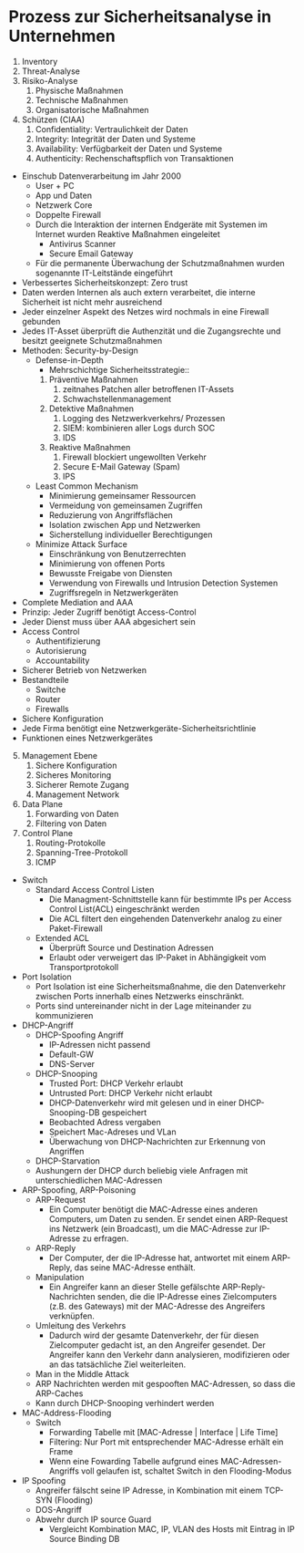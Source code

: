 # Prozess zur Sicherheitsanalyse in Unternehmen
1. Inventory
2. Threat-Analyse
3. Risiko-Analyse
    1. Physische Maßnahmen
    2. Technische Maßnahmen
    3. Organisatorische Maßnahmen
4. Schützen (CIAA)
    1. Confidentiality: Vertraulichkeit der Daten
    2. Integrity: Integrität der Daten und Systeme
    3. Availability: Verfügbarkeit der Daten und Systeme
    4. Authenticity: Rechenschaftspflich von Transaktionen 
- Einschub Datenverarbeitung im Jahr 2000
    - User + PC
    - App und Daten
    - Netzwerk Core
    - Doppelte Firewall
    - Durch die Interaktion der internen Endgeräte mit Systemen im Internet wurden Reaktive Maßnahmen eingeleitet
        - Antivirus Scanner
        - Secure Email Gateway
    - Für die permanente Überwachung der Schutzmaßnahmen wurden sogenannte IT-Leitstände eingeführt
- Verbessertes Sicherheitskonzept: Zero trust
- Daten werden Internen als auch extern verarbeitet, die interne Sicherheit ist nicht mehr ausreichend
- Jeder einzelner Aspekt des Netzes wird nochmals in eine Firewall gebunden
- Jedes IT-Asset überprüft die Authenzität und die Zugangsrechte und besitzt geeignete Schutzmaßnahmen
- Methoden: Security-by-Design
    - Defense-in-Depth
        - Mehrschichtige Sicherheitsstrategie::
        1. Präventive Maßnahmen
            1. zeitnahes Patchen aller betroffenen IT-Assets
            2. Schwachstellenmanagement
        2. Detektive Maßnahmen
            1. Logging des Netzwerkverkehrs/ Prozessen
            2. SIEM: kombinieren aller Logs durch SOC
            3. IDS
        3. Reaktive Maßnahmen
            1. Firewall blockiert ungewollten Verkehr
            2. Secure E-Mail Gateway (Spam)
            3. IPS
    - Least Common Mechanism
        - Minimierung gemeinsamer Ressourcen
        - Vermeidung von gemeinsamen Zugriffen
        - Reduzierung von Angriffsflächen
        - Isolation zwischen App und Netzwerken
        - Sicherstellung individueller Berechtigungen
    - Minimize Attack Surface
        - Einschränkung von Benutzerrechten
        - Minimierung von offenen Ports
        - Bewusste Freigabe von Diensten
        - Verwendung von Firewalls und Intrusion Detection Systemen
        - Zugriffsregeln in Netzwerkgeräten
- Complete Mediation and AAA
- Prinzip: Jeder Zugriff benötigt Access-Control
- Jeder Dienst muss über AAA abgesichert sein
- Access Control
    - Authentifizierung
    - Autorisierung
    - Accountability
- Sicherer Betrieb von Netzwerken
- Bestandteile
    - Switche 
    - Router
    - Firewalls
- Sichere Konfiguration
- Jede Firma benötigt eine Netzwerkgeräte-Sicherheitsrichtlinie
- Funktionen eines Netzwerkgerätes
5. Management Ebene
    1. Sichere Konfiguration
    2. Sicheres Monitoring
    3. Sicherer Remote Zugang
    4. Management Network
6. Data Plane
    1. Forwarding von Daten
    2. Filtering von Daten
7. Control Plane
    1. Routing-Protokolle
    2. Spanning-Tree-Protokoll
    3. ICMP
- Switch
    - Standard Access Control Listen
        - Die Managment-Schnittstelle kann für bestimmte IPs per Access Control List(ACL) eingeschränkt werden
        - Die ACL filtert den eingehenden Datenverkehr analog zu einer Paket-Firewall
    - Extended ACL
        - Überprüft Source und Destination Adressen
        - Erlaubt oder verweigert das IP-Paket in Abhängigkeit vom Transportprotokoll
- Port Isolation
    - Port Isolation ist eine Sicherheitsmaßnahme, die den Datenverkehr zwischen Ports innerhalb eines Netzwerks einschränkt.
    - Ports sind untereinander nicht in der Lage miteinander zu kommunizieren
- DHCP-Angriff
    - DHCP-Spoofing Angriff
        - IP-Adressen nicht passend
        - Default-GW
        - DNS-Server
    - DHCP-Snooping
        - Trusted Port: DHCP Verkehr erlaubt
        - Untrusted Port: DHCP Verkehr nicht erlaubt
        - DHCP-Datenverkehr wird mit gelesen und in einer DHCP-Snooping-DB gespeichert
        - Beobachted Adress vergaben
        - Speichert Mac-Adreses und VLan
        - Überwachung von DHCP-Nachrichten zur Erkennung von Angriffen
    - DHCP-Starvation
    - Aushungern der DHCP durch beliebig viele Anfragen mit unterschiedlichen MAC-Adressen
- ARP-Spoofing, ARP-Poisoning
    - ARP-Request
        - Ein Computer benötigt die MAC-Adresse eines anderen Computers, um Daten zu senden. Er sendet einen ARP-Request ins Netzwerk (ein Broadcast), um die MAC-Adresse zur IP-Adresse zu erfragen.
    - ARP-Reply
        - Der Computer, der die IP-Adresse hat, antwortet mit einem ARP-Reply, das seine MAC-Adresse enthält.
    - Manipulation
        - Ein Angreifer kann an dieser Stelle gefälschte ARP-Reply-Nachrichten senden, die die IP-Adresse eines Zielcomputers (z.B. des Gateways) mit der MAC-Adresse des Angreifers verknüpfen.
    - Umleitung des Verkehrs
        - Dadurch wird der gesamte Datenverkehr, der für diesen Zielcomputer gedacht ist, an den Angreifer gesendet. Der Angreifer kann den Verkehr dann analysieren, modifizieren oder an das tatsächliche Ziel weiterleiten.
    - Man in the Middle Attack
    - ARP Nachrichten werden mit gespooften MAC-Adressen, so dass die ARP-Caches 
    - Kann durch DHCP-Snooping verhindert werden
- MAC-Address-Flooding
    - Switch
        - Forwarding Tabelle mit [MAC-Adresse | Interface | Life Time]
        - Filtering: Nur Port mit entsprechender MAC-Adresse erhält ein Frame
        - Wenn eine Fowarding Tabelle aufgrund eines MAC-Adressen-Angriffs voll gelaufen ist, schaltet Switch in den Flooding-Modus
- IP Spoofing
    - Angreifer fälscht seine IP Adresse, in Kombination mit einem TCP-SYN (Flooding)
    - DOS-Angriff
    - Abwehr durch IP source Guard
        - Vergleicht Kombination MAC, IP, VLAN des Hosts mit Eintrag in IP Source Binding DB
